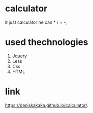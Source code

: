 # calculator
it just calculator he can * / + -;

# used thechnologies
  <ol>
    <li>Jquery</li>
    <li>Less</li>
    <li>Css</li>
    <li>HTML</li>
  </ol>

# link
https://deniskakaka.github.io/calculator/.
